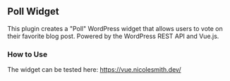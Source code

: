 ## Poll Widget

This plugin creates a "Poll" WordPress widget that allows users to vote on their favorite blog post. Powered by the WordPress REST API and Vue.js.

### How to Use

The widget can be tested here: https://vue.nicolesmith.dev/
